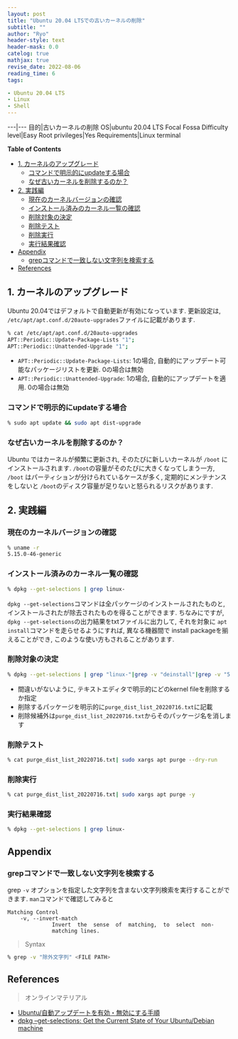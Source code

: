 ```yaml
---
layout: post
title: "Ubuntu 20.04 LTSでの古いカーネルの削除"
subtitle: ""
author: "Ryo"
header-style: text
header-mask: 0.0
catelog: true
mathjax: true
revise_date: 2022-08-06
reading_time: 6
tags:

- Ubuntu 20.04 LTS
- Linux
- Shell
---
```


---|---
目的|古いカーネルの削除
OS|ubuntu 20.04 LTS Focal Fossa
Difficulty level|Easy
Root privileges|Yes
Requirements|Linux terminal

**Table of Contents**
<!-- START doctoc generated TOC please keep comment here to allow auto update -->
<!-- DON'T EDIT THIS SECTION, INSTEAD RE-RUN doctoc TO UPDATE -->

- [1. カーネルのアップグレード](#1-%E3%82%AB%E3%83%BC%E3%83%8D%E3%83%AB%E3%81%AE%E3%82%A2%E3%83%83%E3%83%97%E3%82%B0%E3%83%AC%E3%83%BC%E3%83%89)
  - [コマンドで明示的にupdateする場合](#%E3%82%B3%E3%83%9E%E3%83%B3%E3%83%89%E3%81%A7%E6%98%8E%E7%A4%BA%E7%9A%84%E3%81%ABupdate%E3%81%99%E3%82%8B%E5%A0%B4%E5%90%88)
  - [なぜ古いカーネルを削除するのか？](#%E3%81%AA%E3%81%9C%E5%8F%A4%E3%81%84%E3%82%AB%E3%83%BC%E3%83%8D%E3%83%AB%E3%82%92%E5%89%8A%E9%99%A4%E3%81%99%E3%82%8B%E3%81%AE%E3%81%8B)
- [2. 実践編](#2-%E5%AE%9F%E8%B7%B5%E7%B7%A8)
  - [現在のカーネルバージョンの確認](#%E7%8F%BE%E5%9C%A8%E3%81%AE%E3%82%AB%E3%83%BC%E3%83%8D%E3%83%AB%E3%83%90%E3%83%BC%E3%82%B8%E3%83%A7%E3%83%B3%E3%81%AE%E7%A2%BA%E8%AA%8D)
  - [インストール済みのカーネル一覧の確認](#%E3%82%A4%E3%83%B3%E3%82%B9%E3%83%88%E3%83%BC%E3%83%AB%E6%B8%88%E3%81%BF%E3%81%AE%E3%82%AB%E3%83%BC%E3%83%8D%E3%83%AB%E4%B8%80%E8%A6%A7%E3%81%AE%E7%A2%BA%E8%AA%8D)
  - [削除対象の決定](#%E5%89%8A%E9%99%A4%E5%AF%BE%E8%B1%A1%E3%81%AE%E6%B1%BA%E5%AE%9A)
  - [削除テスト](#%E5%89%8A%E9%99%A4%E3%83%86%E3%82%B9%E3%83%88)
  - [削除実行](#%E5%89%8A%E9%99%A4%E5%AE%9F%E8%A1%8C)
  - [実行結果確認](#%E5%AE%9F%E8%A1%8C%E7%B5%90%E6%9E%9C%E7%A2%BA%E8%AA%8D)
- [Appendix](#appendix)
  - [grepコマンドで一致しない文字列を検索する](#grep%E3%82%B3%E3%83%9E%E3%83%B3%E3%83%89%E3%81%A7%E4%B8%80%E8%87%B4%E3%81%97%E3%81%AA%E3%81%84%E6%96%87%E5%AD%97%E5%88%97%E3%82%92%E6%A4%9C%E7%B4%A2%E3%81%99%E3%82%8B)
- [References](#references)

<!-- END doctoc generated TOC please keep comment here to allow auto update -->

## 1. カーネルのアップグレード

Ubuntu 20.04ではデフォルトで自動更新が有効になっています. 
更新設定は, `/etc/apt/apt.conf.d/20auto-upgrades`ファイルに記載があります.

```zsh
% cat /etc/apt/apt.conf.d/20auto-upgrades                      
APT::Periodic::Update-Package-Lists "1";
APT::Periodic::Unattended-Upgrade "1";
```

- `APT::Periodic::Update-Package-Lists`: 1の場合, 自動的にアップデート可能なパッケージリストを更新. 0の場合は無効
- `APT::Periodic::Unattended-Upgrade`: 1の場合, 自動的にアップデートを適用. 0の場合は無効

### コマンドで明示的にupdateする場合

```zsh
% sudo apt update && sudo apt dist-upgrade
```

### なぜ古いカーネルを削除するのか？

Ubuntu ではカーネルが頻繁に更新され, そのたびに新しいカーネルが `/boot` にインストールされます. 
`/boot`の容量がそのたびに大きくなってしまう一方, `/boot` はパーティションが分けられているケースが多く,
定期的にメンテナンスをしないと `/boot`のディスク容量が足りないと怒られるリスクがあります.


## 2. 実践編

### 現在のカーネルバージョンの確認

```zsh
% uname -r
5.15.0-46-generic
```

### インストール済みのカーネル一覧の確認

```zsh
% dpkg --get-selections | grep linux-
```

`dpkg --get-selections`コマンドは全パッケージのインストールされたものと, インストールされたが除去されたものを得ることができます.
ちなみにですが, `dpkg --get-selections`の出力結果をtxtファイルに出力して, それを対象に `apt install`コマンドを走らせるようにすれば,
異なる機器間で install packageを揃えることができ, このような使い方もされることがあります.


### 削除対象の決定

```zsh
% dpkg --get-selections | grep "linux-"|grep -v "deinstall"|grep -v "5.15.0-46"|column -t| cut -d" " -f1 > purge_dist_list_20220716.txt
```

- 間違いがないように, テキストエディタで明示的にどのkernel fileを削除するか指定
- 削除するパッケージを明示的に`purge_dist_list_20220716.txt`に記載
- 削除候補外は`purge_dist_list_20220716.txt`からそのパッケージ名を消します


### 削除テスト

```zsh
% cat purge_dist_list_20220716.txt| sudo xargs apt purge --dry-run
```

### 削除実行

```zsh
% cat purge_dist_list_20220716.txt| sudo xargs apt purge -y
```

### 実行結果確認

```zsh
% dpkg --get-selections | grep linux-
```


## Appendix
### grepコマンドで一致しない文字列を検索する

grep `-v` オプションを指定した文字列を含まない文字列検索を実行することができます.
`man`コマンドで確認してみると

```
Matching Control
    -v, --invert-match
              Invert  the  sense  of  matching,  to  select  non-
              matching lines.
```

> Syntax

```zsh
% grep -v "除外文字列" <FILE PATH>
```

## References

> オンラインマテリアル

- [Ubuntu/自動アップデートを有効・無効にする手順](https://linux.just4fun.biz/?Ubuntu/%E8%87%AA%E5%8B%95%E3%82%A2%E3%83%83%E3%83%97%E3%83%87%E3%83%BC%E3%83%88%E3%82%92%E6%9C%89%E5%8A%B9%E3%83%BB%E7%84%A1%E5%8A%B9%E3%81%AB%E3%81%99%E3%82%8B%E6%89%8B%E9%A0%86)
- [dpkg –get-selections: Get the Current State of Your Ubuntu/Debian machine](https://linuxprograms.wordpress.com/2010/05/12/dpkg-get-selections/)